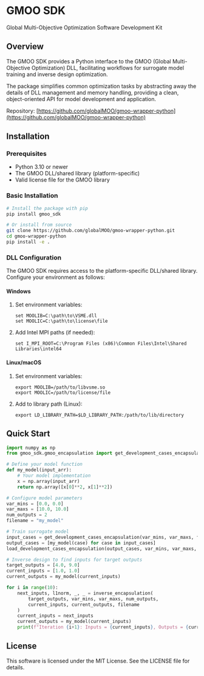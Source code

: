 # GMOO SDK

Global Multi-Objective Optimization Software Development Kit

## Overview

The GMOO SDK provides a Python interface to the GMOO (Global Multi-Objective Optimization) DLL, facilitating workflows for surrogate model training and inverse design optimization.

The package simplifies common optimization tasks by abstracting away the details of DLL management and memory handling, providing a clean, object-oriented API for model development and application.

Repository: [https://github.com/globalMOO/gmoo-wrapper-python](https://github.com/globalMOO/gmoo-wrapper-python)

## Installation

### Prerequisites

- Python 3.10 or newer
- The GMOO DLL/shared library (platform-specific)
- Valid license file for the GMOO library

### Basic Installation

```bash
# Install the package with pip
pip install gmoo_sdk

# Or install from source
git clone https://github.com/globalMOO/gmoo-wrapper-python.git
cd gmoo-wrapper-python
pip install -e .
```

### DLL Configuration

The GMOO SDK requires access to the platform-specific DLL/shared library. Configure your environment as follows:

#### Windows

1. Set environment variables:
   ```
   set MOOLIB=C:\path\to\VSME.dll
   set MOOLIC=C:\path\to\license\file
   ```

2. Add Intel MPI paths (if needed):
   ```
   set I_MPI_ROOT=C:\Program Files (x86)\Common Files\Intel\Shared Libraries\intel64
   ```

#### Linux/macOS

1. Set environment variables:
   ```
   export MOOLIB=/path/to/libvsme.so
   export MOOLIC=/path/to/license/file
   ```

2. Add to library path (Linux):
   ```
   export LD_LIBRARY_PATH=$LD_LIBRARY_PATH:/path/to/lib/directory
   ```

## Quick Start

```python
import numpy as np
from gmoo_sdk.gmoo_encapsulation import get_development_cases_encapsulation, load_development_cases_encapsulation, inverse_encapsulation

# Define your model function
def my_model(input_arr):
    # Your model implementation
    x = np.array(input_arr)
    return np.array([x[0]**2, x[1]**2])

# Configure model parameters
var_mins = [0.0, 0.0]
var_maxs = [10.0, 10.0]
num_outputs = 2
filename = "my_model"

# Train surrogate model
input_cases = get_development_cases_encapsulation(var_mins, var_maxs, filename)
output_cases = [my_model(case) for case in input_cases]
load_development_cases_encapsulation(output_cases, var_mins, var_maxs, num_outputs, filename)

# Inverse design to find inputs for target outputs
target_outputs = [4.0, 9.0]
current_inputs = [1.0, 1.0]
current_outputs = my_model(current_inputs)

for i in range(10):
    next_inputs, l1norm, _, _ = inverse_encapsulation(
        target_outputs, var_mins, var_maxs, num_outputs,
        current_inputs, current_outputs, filename
    )
    current_inputs = next_inputs
    current_outputs = my_model(current_inputs)
    print(f"Iteration {i+1}: Inputs = {current_inputs}, Outputs = {current_outputs}")
```

## License

This software is licensed under the MIT License. See the LICENSE file for details.